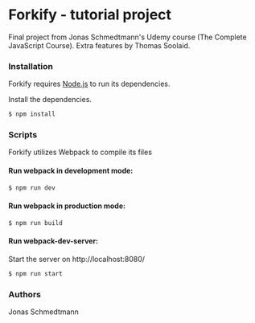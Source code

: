 # Forkify - tutorial project

Final project from Jonas Schmedtmann's Udemy course (The Complete JavaScript Course). Extra features by Thomas Soolaid.

### Installation

Forkify requires [Node.js](https://nodejs.org/) to run its dependencies.

Install the dependencies.

```sh
$ npm install
```

### Scripts

Forkify utilizes Webpack to compile its files

#### Run webpack in development mode:

```sh
$ npm run dev
```

#### Run webpack in production mode:

```sh
$ npm run build
```

#### Run webpack-dev-server:

Start the server on http://localhost:8080/

```sh
$ npm run start
```

### Authors

Jonas Schmedtmann


